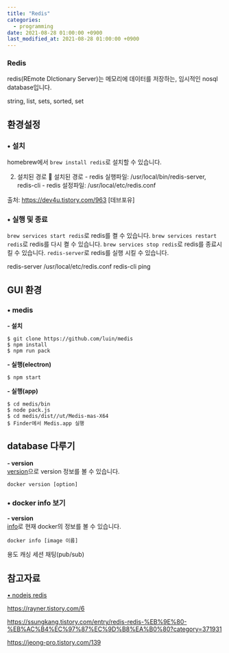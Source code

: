 ```yaml
---
title: "Redis"
categories: 
  - programming
date: 2021-08-28 01:00:00 +0900
last_modified_at: 2021-08-28 01:00:00 +0900
---
```


### Redis
redis(REmote DIctionary Server)는 메모리에 데이터를 저장하는, 임시적인 nosql database입니다.


string, list, sets, sorted, set


## 환경설정
### • 설치
homebrew에서 `brew install redis`로 설치할 수 있습니다.

2. 설치된 경로
🔎 설치된 경로
\- redis 실행파일: /usr/local/bin/redis-server,  redis-cli
\- redis 설정파일: /usr/local/etc/redis.conf

출처: https://dev4u.tistory.com/963 [데브포유]

### • 실행 및 종료
`brew services start redis`로 redis를 켤 수 있습니다.
`brew services restart redis`로 redis를 다시 켤 수 있습니다.
`brew services stop redis`로 redis를 종료시킬 수 있습니다.
`redis-server`로 redis를 실행 시킬 수 있습니다.

redis-server /usr/local/etc/redis.conf
redis-cli ping

## GUI 환경
### • medis
**\- 설치**
```
$ git clone https://github.com/luin/medis
$ npm install
$ npm run pack
```
**\- 실행(electron)**
```
$ npm start 
```
**\- 실행(app)**
```
$ cd medis/bin
$ node pack.js
$ cd medis/dist//ut/Medis-mas-X64
$ Finder에서 Medis.app 실행
```

## database 다루기




**\- version**  
[version](https://docs.docker.com/engine/reference/commandline/version/)으로 version 정보를 볼 수 있습니다.
```
docker version [option]
```
### • docker info 보기
**\- version**  
[info](https://docs.docker.com/engine/reference/commandline/info/)로 현재 docker의 정보를 볼 수 있습니다.
```
docker info [image 이름]
```

용도
캐싱
세션
채팅(pub/sub)


## 참고자료



[• nodejs redis](https://www.zerocho.com/category/NodeJS/post/5a3238b714c5f9001b16c430)




https://rayner.tistory.com/6

https://ssungkang.tistory.com/entry/redis-redis-%EB%9E%80-%EB%AC%B4%EC%97%87%EC%9D%B8%EA%B0%80?category=371931

https://jeong-pro.tistory.com/139